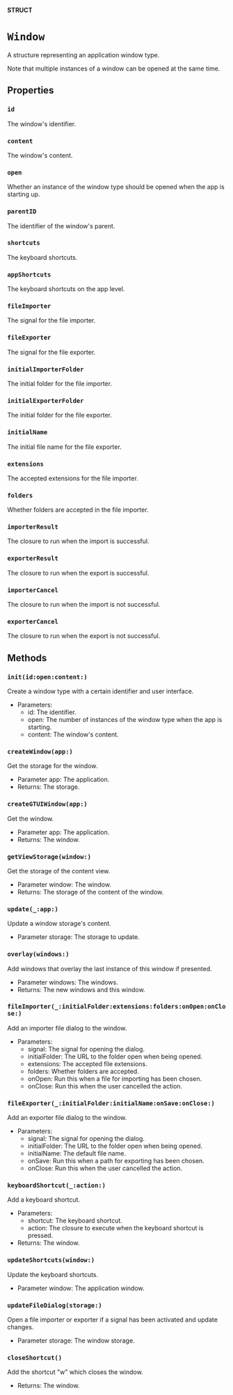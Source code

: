 **STRUCT**

# `Window`

A structure representing an application window type.

Note that multiple instances of a window can be opened at the same time.

## Properties
### `id`

The window's identifier.

### `content`

The window's content.

### `open`

Whether an instance of the window type should be opened when the app is starting up.

### `parentID`

The identifier of the window's parent.

### `shortcuts`

The keyboard shortcuts.

### `appShortcuts`

The keyboard shortcuts on the app level.

### `fileImporter`

The signal for the file importer.

### `fileExporter`

The signal for the file exporter.

### `initialImporterFolder`

The initial folder for the file importer.

### `initialExporterFolder`

The initial folder for the file exporter.

### `initialName`

The initial file name for the file exporter.

### `extensions`

The accepted extensions for the file importer.

### `folders`

Whether folders are accepted in the file importer.

### `importerResult`

The closure to run when the import is successful.

### `exporterResult`

The closure to run when the export is successful.

### `importerCancel`

The closure to run when the import is not successful.

### `exporterCancel`

The closure to run when the export is not successful.

## Methods
### `init(id:open:content:)`

Create a window type with a certain identifier and user interface.
- Parameters:
  - id: The identifier.
  - open: The number of instances of the window type when the app is starting.
  - content: The window's content.

### `createWindow(app:)`

Get the storage for the window.
- Parameter app: The application.
- Returns: The storage.

### `createGTUIWindow(app:)`

Get the window.
- Parameter app: The application.
- Returns: The window.

### `getViewStorage(window:)`

Get the storage of the content view.
- Parameter window: The window.
- Returns: The storage of the content of the window.

### `update(_:app:)`

Update a window storage's content.
- Parameter storage: The storage to update.

### `overlay(windows:)`

Add windows that overlay the last instance of this window if presented.
- Parameter windows: The windows.
- Returns: The new windows and this window.

### `fileImporter(_:initialFolder:extensions:folders:onOpen:onClose:)`

Add an importer file dialog to the window.
- Parameters:
    - signal: The signal for opening the dialog.
    - initialFolder: The URL to the folder open when being opened.
    - extensions: The accepted file extensions.
    - folders: Whether folders are accepted.
    - onOpen: Run this when a file for importing has been chosen.
    - onClose: Run this when the user cancelled the action.

### `fileExporter(_:initialFolder:initialName:onSave:onClose:)`

Add an exporter file dialog to the window.
- Parameters:
    - signal: The signal for opening the dialog.
    - initialFolder: The URL to the folder open when being opened.
    - initialName: The default file name.
    - onSave: Run this when a path for exporting has been chosen.
    - onClose: Run this when the user cancelled the action.

### `keyboardShortcut(_:action:)`

Add a keyboard shortcut.
- Parameters:
    - shortcut: The keyboard shortcut.
    - action: The closure to execute when the keyboard shortcut is pressed.
- Returns: The window.

### `updateShortcuts(window:)`

Update the keyboard shortcuts.
- Parameter window: The application window.

### `updateFileDialog(storage:)`

Open a file importer or exporter if a signal has been activated and update changes.
- Parameter storage: The window storage.

### `closeShortcut()`

Add the shortcut "<Ctrl>w" which closes the window.
- Returns: The window.
